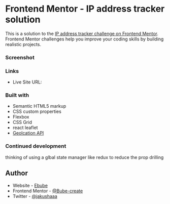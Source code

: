 # Frontend Mentor - IP address tracker solution

This is a solution to the [IP address tracker challenge on Frontend Mentor](https://www.frontendmentor.io/challenges/ip-address-tracker-I8-0yYAH0). Frontend Mentor challenges help you improve your coding skills by building realistic projects.

### Screenshot

### Links

-   Live Site URL:

### Built with

-   Semantic HTML5 markup
-   CSS custom properties
-   Flexbox
-   CSS Grid
-   react leaflet
-   [Geolcation API](https://geo.ipify.org/)

### Continued development

thinking of using a glbal state manager like redux to reduce the prop drilling

## Author

-   Website - [Ebube](https://personal-website-alpha-azure.vercel.app/)
-   Frontend Mentor - [@Bube-create](https://www.frontendmentor.io/profile/Bube-create)
-   Twitter - [@jakushaaa](https://www.twitter.com/jakushaaa)
